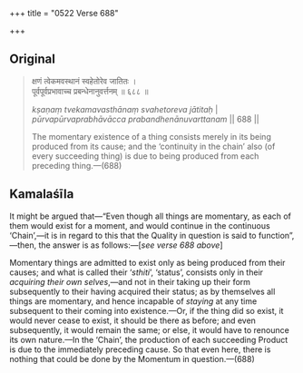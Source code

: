 +++
title = "0522 Verse 688"

+++
## Original 
>
> क्षणं त्वेकमवस्थानं स्वहेतोरेव जातितः ।  
> पूर्वपूर्वप्रभावाच्च प्रबन्धेनानुवर्त्तनम् ॥ ६८८ ॥ 
>
> *kṣaṇaṃ tvekamavasthānaṃ svahetoreva jātitaḥ* \|  
> *pūrvapūrvaprabhāvācca prabandhenānuvarttanam* \|\| 688 \|\| 
>
> The momentary existence of a thing consists merely in its being produced from its cause; and the ‘continuity in the chain’ also (of every succeeding thing) is due to being produced from each preceding thing.—(688)



## Kamalaśīla

It might be argued that—“Even though all things are momentary, as each of them would exist for a moment, and would continue in the continuous ‘Chain’,—it is in regard to this that the Quality in question is said to function”,—then, the answer is as follows:—[*see verse 688 above*]

Momentary things are admitted to exist only as being produced from their causes; and what is called their ‘*sthiti*’, ‘status’, consists only in their *acquiring their own selves*,—and not in their taking up their form subsequently to their having acquired their status; as by themselves all things are momentary, and hence incapable of *staying* at any time subsequent to their coming into existence.—Or, if the thing did so exist, it would never cease to exist, it should be there as before; and even subsequently, it would remain the same; or else, it would have to renounce its own nature.—In the ‘Chain’, the production of each succeeding Product is due to the immediately preceding cause. So that even here, there is nothing that could be done by the Momentum in question.—(688)


